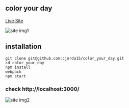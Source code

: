 ## color your day

[Live Site](https://color-your-day.herokuapp.com)

![site img1](https://i.imgur.com/Tp4ZhBn.png)

## installation

`git clone git@github.com:cjorda15/color_your_day.git`<br/>
`cd color_your_day`<br/>
`npm install`<br/>
`webpack`<br/>
`npm start`<br/>
### check http://localhost:3000/
![site img2](https://i.imgur.com/NQjOjgf.png)
